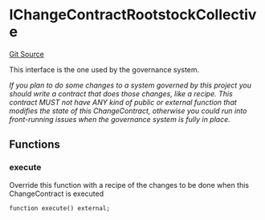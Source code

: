 # IChangeContractRootstockCollective

[Git Source](https://github.com/RootstockCollective/collective-rewards-sc/blob/cd4ed9801405421948684a5dc8bfd5ae9d517187/src/interfaces/IChangeContractRootstockCollective.sol)

This interface is the one used by the governance system.

_If you plan to do some changes to a system governed by this project you should write a contract that does those
changes, like a recipe. This contract MUST not have ANY kind of public or external function that modifies the state of
this ChangeContract, otherwise you could run into front-running issues when the governance system is fully in place._

## Functions

### execute

Override this function with a recipe of the changes to be done when this ChangeContract is executed

```solidity
function execute() external;
```
